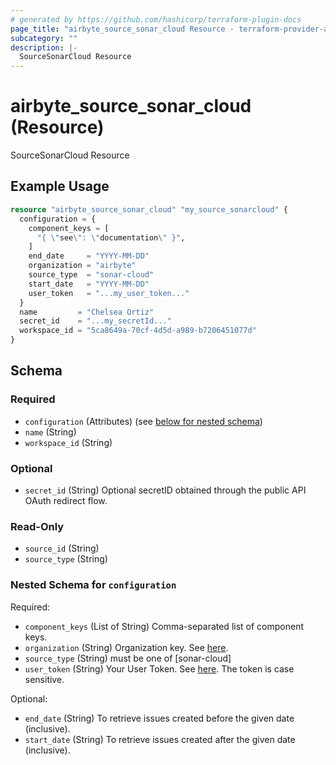 ```yaml
---
# generated by https://github.com/hashicorp/terraform-plugin-docs
page_title: "airbyte_source_sonar_cloud Resource - terraform-provider-airbyte"
subcategory: ""
description: |-
  SourceSonarCloud Resource
---
```


# airbyte_source_sonar_cloud (Resource)

SourceSonarCloud Resource

## Example Usage

```terraform
resource "airbyte_source_sonar_cloud" "my_source_sonarcloud" {
  configuration = {
    component_keys = [
      "{ \"see\": \"documentation\" }",
    ]
    end_date     = "YYYY-MM-DD"
    organization = "airbyte"
    source_type  = "sonar-cloud"
    start_date   = "YYYY-MM-DD"
    user_token   = "...my_user_token..."
  }
  name         = "Chelsea Ortiz"
  secret_id    = "...my_secretId..."
  workspace_id = "5ca8649a-70cf-4d5d-a989-b7206451077d"
}
```

<!-- schema generated by tfplugindocs -->
## Schema

### Required

- `configuration` (Attributes) (see [below for nested schema](#nestedatt--configuration))
- `name` (String)
- `workspace_id` (String)

### Optional

- `secret_id` (String) Optional secretID obtained through the public API OAuth redirect flow.

### Read-Only

- `source_id` (String)
- `source_type` (String)

<a id="nestedatt--configuration"></a>
### Nested Schema for `configuration`

Required:

- `component_keys` (List of String) Comma-separated list of component keys.
- `organization` (String) Organization key. See <a href="https://docs.sonarcloud.io/appendices/project-information/#project-and-organization-keys">here</a>.
- `source_type` (String) must be one of [sonar-cloud]
- `user_token` (String) Your User Token. See <a href="https://docs.sonarcloud.io/advanced-setup/user-accounts/">here</a>. The token is case sensitive.

Optional:

- `end_date` (String) To retrieve issues created before the given date (inclusive).
- `start_date` (String) To retrieve issues created after the given date (inclusive).


